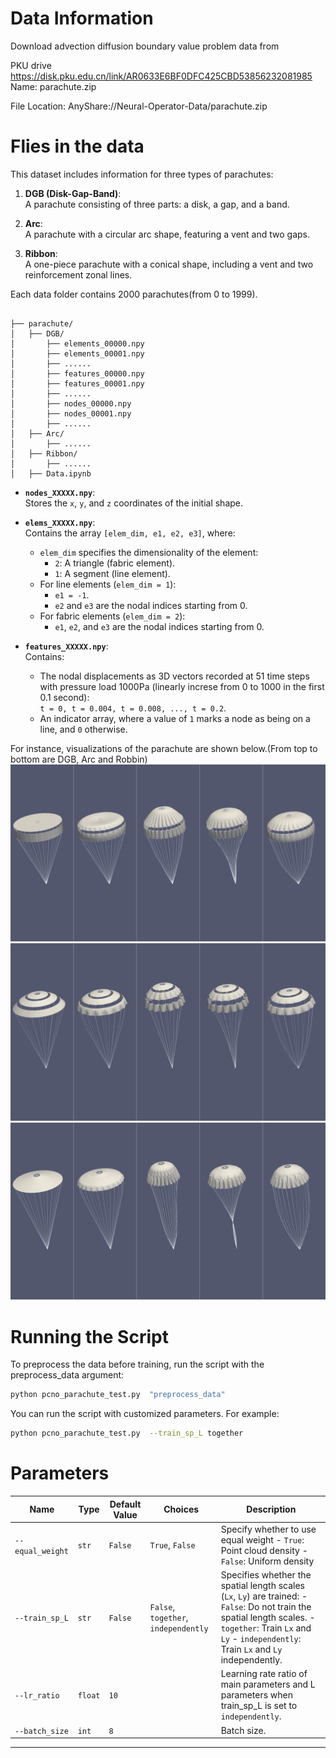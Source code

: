 # Data Information

Download advection diffusion boundary value problem  data from 

PKU drive
https://disk.pku.edu.cn/link/AR0633E6BF0DFC425CBD53856232081985
Name: parachute.zip

File Location: AnyShare://Neural-Operator-Data/parachute.zip

# Flies in the data
This dataset includes information for three types of parachutes:  

1. **DGB (Disk-Gap-Band)**:  
   A parachute consisting of three parts: a disk, a gap, and a band.  

2. **Arc**:  
   A parachute with a circular arc shape, featuring a vent and two gaps.  

3. **Ribbon**:  
   A one-piece parachute with a conical shape, including a vent and two reinforcement zonal lines.  

Each data folder contains 2000 parachutes(from 0 to 1999).
<pre style="white-space: pre-wrap;"><code>
├── parachute/
│   ├── DGB/
│       ├── elements_00000.npy
│       ├── elements_00001.npy
│       ├── ......
│       ├── features_00000.npy
│       ├── features_00001.npy
│       ├── ......
│       ├── nodes_00000.npy
│       ├── nodes_00001.npy
│       ├── ......
│   ├── Arc/
│       ├── ......
│   ├── Ribbon/
│       ├── ......
│   ├── Data.ipynb
</code></pre>

- **`nodes_XXXXX.npy`**:  
  Stores the `x`, `y`, and `z` coordinates of the initial shape.  

- **`elems_XXXXX.npy`**:  
  Contains the array `[elem_dim, e1, e2, e3]`, where:  
  - `elem_dim` specifies the dimensionality of the element:  
    - `2`: A triangle (fabric element).  
    - `1`: A segment (line element).  
  - For line elements (`elem_dim = 1`):  
    - `e1 = -1`.  
    - `e2` and `e3` are the nodal indices starting from 0.  
  - For fabric elements (`elem_dim = 2`):  
    - `e1`, `e2`, and `e3` are the nodal indices starting from 0.  

- **`features_XXXXX.npy`**:  
  Contains:  
  - The nodal displacements as 3D vectors recorded at 51 time steps with pressure load 1000Pa (linearly increse from 0 to 1000 in the first 0.1 second):  
    `t = 0, t = 0.004, t = 0.008, ..., t = 0.2`.  
  - An indicator array, where a value of `1` marks a node as being on a line, and `0` otherwise.  

For instance, visualizations of the parachute are shown below.(From top to bottom are DGB, Arc and Robbin)
![DGB](./readme_fig/DGB_sample.png)
![Arc](./readme_fig/Arc_sample.png)
![Robbin](./readme_fig/Robbin_sample.png)

# Running the Script
To preprocess the data before training, run the script with the preprocess_data argument:
```bash
python pcno_parachute_test.py  "preprocess_data"
```

You can run the script with customized parameters. For example:
```bash
python pcno_parachute_test.py  --train_sp_L together 
```


# Parameters

| Name             | Type    | Default Value | Choices                              | Description                                                                                                                                                                                                        |
| ---------------- | ------- | ------------- | ------------------------------------ | ------------------------------------------------------------------------------------------------------------------------------------------------------------------------------------------------------------------ |
| `--equal_weight` | `str`   |  `False`        | `True`, `False`           | Specify whether to use equal weight   - `True`: Point cloud density - `False`: Uniform density|
| `--train_sp_L`   | `str`   | `False`       | `False`, `together`, `independently` | Specifies whether the spatial length scales (`Lx`, `Ly`) are trained:  - `False`: Do not train the spatial length scales. - `together`: Train `Lx` and `Ly`  - `independently`: Train `Lx` and `Ly` independently. |                                               
| `--lr_ratio`     | `float` | `10`          |                                      | Learning rate ratio of main parameters and L parameters when train_sp_L is set to `independently`. |
| `--batch_size`     | `int` | `8`          |                                      | Batch size. |
---
